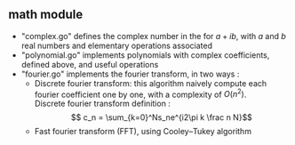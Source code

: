 ## math module
- "complex.go" defines the complex number in the for $a + ib$, with $a$ and $b$ real numbers and elementary operations associated
- "polynomial.go" implements polynomials with complex coefficients, defined above, and useful operations
- "fourier.go" implements the fourier transform, in two ways :
    - Discrete fourier transform: 
    this algorithm naively compute each fourier coefficient one by one, with a complexity of $O(n^2)$.  
    Discrete fourier transform definition :
    $$ c_n = \sum_{k=0}^Ns_ne^{i2\pi k \frac n N}$$
    - Fast fourier transform (FFT), using Cooley–Tukey algorithm